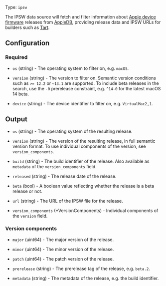 Type: `ipsw`

The IPSW data source will fetch and filter information about
[Apple device firmware](https://en.wikipedia.org/wiki/IPSW)
releases from [AppleDB](https://appledb.dev/), providing release
data and IPSW URLs for builders such as [Tart](https://github.com/cirruslabs/packer-plugin-tart).

## Configuration

### Required

<!-- Code generated from the comments of the Config struct in datasource/ipsw.go; DO NOT EDIT MANUALLY -->

- `os` (string) - The operating system to filter on, e.g. `macOS`.

- `version` (string) - The version to filter on. Semantic version conditions such
  as `>= 12.2` or `~13.1` are supported. To include beta releases
  in the search, use the `-0` prerelease constraint, e.g.
  `^14-0` for the latest macOS 14 beta.

- `device` (string) - The device identifier to filter on, e.g. `VirtualMac2,1`.

<!-- End of code generated from the comments of the Config struct in datasource/ipsw.go; -->


## Output

<!-- Code generated from the comments of the DatasourceOutput struct in datasource/ipsw.go; DO NOT EDIT MANUALLY -->

- `os` (string) - The operating system of the resulting release.

- `version` (string) - The version of the resulting release, in full semantic version format.
  To use individual components of the version, see `version_components`.

- `build` (string) - The build identifier of the release. Also available as `metadata`
  of the `version_components` field.

- `released` (string) - The release date of the release.

- `beta` (bool) - A boolean value reflecting whether the release is a beta release or not.

- `url` (string) - The URL of the IPSW file for the release.

- `version_components` (\*VersionComponents) - Individual components of the `version` field.

<!-- End of code generated from the comments of the DatasourceOutput struct in datasource/ipsw.go; -->


### Version components

<!-- Code generated from the comments of the VersionComponents struct in datasource/ipsw.go; DO NOT EDIT MANUALLY -->

- `major` (uint64) - The major version of the release.

- `minor` (uint64) - The minor version of the release.

- `patch` (uint64) - The patch version of the release.

- `prerelease` (string) - The prerelease tag of the release, e.g. `beta.2`.

- `metadata` (string) - The metadata of the release, e.g. the build identifier.

<!-- End of code generated from the comments of the VersionComponents struct in datasource/ipsw.go; -->
